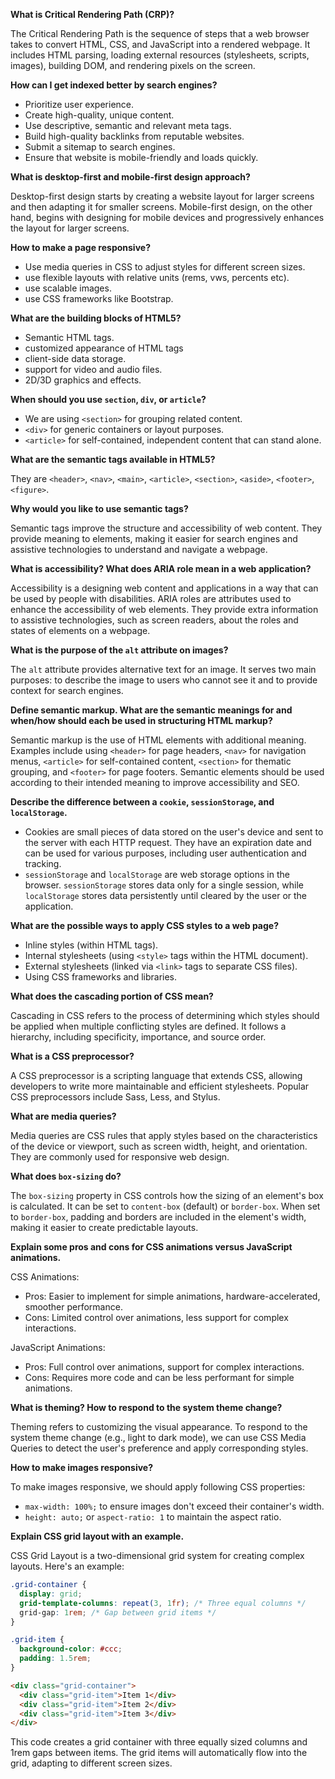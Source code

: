 **What is Critical Rendering Path (CRP)?**

The Critical Rendering Path is the sequence of steps that a web browser takes to convert HTML, CSS, and JavaScript into a rendered webpage. It includes HTML parsing, loading external resources (stylesheets, scripts, images), building DOM, and rendering pixels on the screen.

**How can I get indexed better by search engines?**

- Prioritize user experience.
- Create high-quality, unique content.
- Use descriptive, semantic and relevant meta tags.
- Build high-quality backlinks from reputable websites.
- Submit a sitemap to search engines.
- Ensure that website is mobile-friendly and loads quickly.

**What is desktop-first and mobile-first design approach?**

Desktop-first design starts by creating a website layout for larger screens and then adapting it for smaller screens. Mobile-first design, on the other hand, begins with designing for mobile devices and progressively enhances the layout for larger screens.

**How to make a page responsive?**

- Use media queries in CSS to adjust styles for different screen sizes.
- use flexible layouts with relative units (rems, vws, percents etc).
- use scalable images.
- use CSS frameworks like Bootstrap.

**What are the building blocks of HTML5?**

- Semantic HTML tags.
- customized appearance of HTML tags
- client-side data storage.
- support for video and audio files.
- 2D/3D graphics and effects.

**When should you use `section`, `div`, or `article`?**

- We are using `<section>` for grouping related content.
- `<div>` for generic containers or layout purposes.
- `<article>` for self-contained, independent content that can stand alone.

**What are the semantic tags available in HTML5?**

They are `<header>`, `<nav>`, `<main>`, `<article>`, `<section>`, `<aside>`, `<footer>`, `<figure>`.

**Why would you like to use semantic tags?**

Semantic tags improve the structure and accessibility of web content. They provide meaning to elements, making it easier for search engines and assistive technologies to understand and navigate a webpage.

**What is accessibility? What does ARIA role mean in a web application?**

Accessibility is a designing web content and applications in a way that can be used by people with disabilities. ARIA roles are attributes used to enhance the accessibility of web elements. They provide extra information to assistive technologies, such as screen readers, about the roles and states of elements on a webpage.

**What is the purpose of the `alt` attribute on images?**

The `alt` attribute provides alternative text for an image. It serves two main purposes: to describe the image to users who cannot see it and to provide context for search engines.

**Define semantic markup. What are the semantic meanings for and when/how should each be used in structuring HTML markup?**

Semantic markup is the use of HTML elements with additional meaning. Examples include using `<header>` for page headers, `<nav>` for navigation menus, `<article>` for self-contained content, `<section>` for thematic grouping, and `<footer>` for page footers. Semantic elements should be used according to their intended meaning to improve accessibility and SEO.

**Describe the difference between a `cookie`, `sessionStorage`, and `localStorage`.**

- Cookies are small pieces of data stored on the user's device and sent to the server with each HTTP request. They have an expiration date and can be used for various purposes, including user authentication and tracking.
- `sessionStorage` and `localStorage` are web storage options in the browser. `sessionStorage` stores data only for a single session, while `localStorage` stores data persistently until cleared by the user or the application.

**What are the possible ways to apply CSS styles to a web page?**

- Inline styles (within HTML tags).
- Internal stylesheets (using `<style>` tags within the HTML document).
- External stylesheets (linked via `<link>` tags to separate CSS files).
- Using CSS frameworks and libraries.

**What does the cascading portion of CSS mean?**

Cascading in CSS refers to the process of determining which styles should be applied when multiple conflicting styles are defined. It follows a hierarchy, including specificity, importance, and source order.

**What is a CSS preprocessor?**

A CSS preprocessor is a scripting language that extends CSS, allowing developers to write more maintainable and efficient stylesheets. Popular CSS preprocessors include Sass, Less, and Stylus.

**What are media queries?**

Media queries are CSS rules that apply styles based on the characteristics of the device or viewport, such as screen width, height, and orientation. They are commonly used for responsive web design.

**What does `box-sizing` do?**

The `box-sizing` property in CSS controls how the sizing of an element's box is calculated. It can be set to `content-box` (default) or `border-box`. When set to `border-box`, padding and borders are included in the element's width, making it easier to create predictable layouts.

**Explain some pros and cons for CSS animations versus JavaScript animations.**

CSS Animations:

- Pros: Easier to implement for simple animations, hardware-accelerated, smoother performance.
- Cons: Limited control over animations, less support for complex interactions.

JavaScript Animations:

- Pros: Full control over animations, support for complex interactions.
- Cons: Requires more code and can be less performant for simple animations.

**What is theming? How to respond to the system theme change?**

Theming refers to customizing the visual appearance. To respond to the system theme change (e.g., light to dark mode), we can use CSS Media Queries to detect the user's preference and apply corresponding styles.

**How to make images responsive?**

To make images responsive, we should apply following CSS properties:

- `max-width: 100%;` to ensure images don't exceed their container's width.
- `height: auto;` or `aspect-ratio: 1` to maintain the aspect ratio.

**Explain CSS grid layout with an example.**

CSS Grid Layout is a two-dimensional grid system for creating complex layouts. Here's an example:

```css
.grid-container {
  display: grid;
  grid-template-columns: repeat(3, 1fr); /* Three equal columns */
  grid-gap: 1rem; /* Gap between grid items */
}

.grid-item {
  background-color: #ccc;
  padding: 1.5rem;
}
```

```html
<div class="grid-container">
  <div class="grid-item">Item 1</div>
  <div class="grid-item">Item 2</div>
  <div class="grid-item">Item 3</div>
</div>
```

This code creates a grid container with three equally sized columns and 1rem gaps between items. The grid items will automatically flow into the grid, adapting to different screen sizes.
